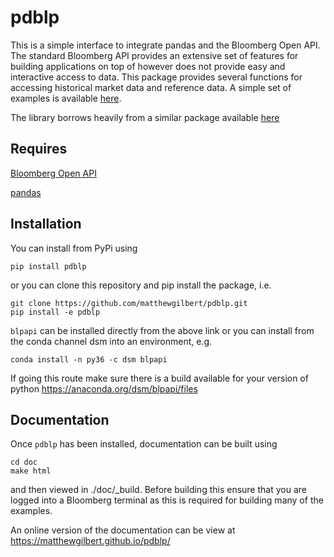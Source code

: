pdblp
=====

This is a simple interface to integrate pandas and the Bloomberg Open API.
The standard Bloomberg API provides an extensive set of features for building
applications on top of however does not provide easy and interactive access to
data. This package provides several functions for accessing historical market
data and reference data. A simple set of examples is available
[here](https://matthewgilbert.github.io/pdblp/tutorial.html).

The library borrows heavily from a similar package available
[here](https://github.com/kyuni22/pybbg)

## Requires

[Bloomberg Open API](http://www.bloomberglabs.com/api/)

[pandas](http://pandas.pydata.org/)

## Installation
You can install from PyPi using

```
pip install pdblp
```

or you can clone this repository and pip install the package, i.e.

```
git clone https://github.com/matthewgilbert/pdblp.git
pip install -e pdblp
```

`blpapi` can be installed directly from the above link or you can install from
the conda channel dsm into an environment, e.g.

```
conda install -n py36 -c dsm blpapi
```

If going this route make sure there is a build available for your version of
python https://anaconda.org/dsm/blpapi/files

## Documentation
Once `pdblp` has been installed, documentation can be built using

```
cd doc
make html
```

and then viewed in ./doc/_build. Before building this ensure that you are
logged into a Bloomberg terminal as this is required for building many of the
examples.

An online version of the documentation can be view at https://matthewgilbert.github.io/pdblp/
